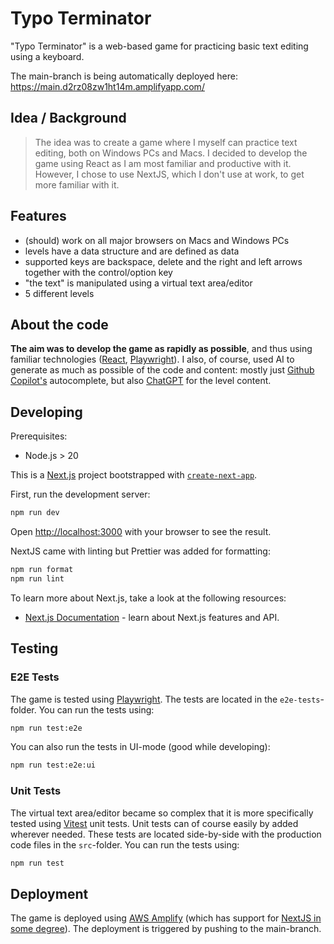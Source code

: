 # Typo Terminator

"Typo Terminator" is a web-based game for practicing basic text editing using a keyboard.

The main-branch is being automatically deployed here: https://main.d2rz08zw1ht14m.amplifyapp.com/

## Idea / Background

> The idea was to create a game where I myself can practice text editing, both on Windows PCs and Macs. I decided to develop the game using React as I am most familiar and productive with it. However, I chose to use NextJS, which I don't use at work, to get more familiar with it.

## Features

- (should) work on all major browsers on Macs and Windows PCs
- levels have a data structure and are defined as data
- supported keys are backspace, delete and the right and left arrows together with the control/option key
- "the text" is manipulated using a virtual text area/editor
- 5 different levels

## About the code

**The aim was to develop the game as rapidly as possible**, and thus using familiar technologies ([React](https://react.dev/), [Playwright](https://playwright.dev/)). I also, of course, used AI to generate as much as possible of the code and content: mostly just [Github Copilot's](https://github.com/features/copilot) autocomplete, but also [ChatGPT](https://chatgpt.com/) for the level content.

## Developing

Prerequisites:

- Node.js > 20

This is a [Next.js](https://nextjs.org) project bootstrapped with [`create-next-app`](https://nextjs.org/docs/app/api-reference/cli/create-next-app).

First, run the development server:

```bash
npm run dev
```

Open [http://localhost:3000](http://localhost:3000) with your browser to see the result.

NextJS came with linting but Prettier was added for formatting:

```bash
npm run format
npm run lint
```

To learn more about Next.js, take a look at the following resources:

- [Next.js Documentation](https://nextjs.org/docs) - learn about Next.js features and API.

## Testing

### E2E Tests

The game is tested using [Playwright](https://playwright.dev/). The tests are located in the `e2e-tests`-folder. You can run the tests using:

```bash
npm run test:e2e
```

You can also run the tests in UI-mode (good while developing):

```bash
npm run test:e2e:ui
```

### Unit Tests

The virtual text area/editor became so complex that it is more specifically tested using [Vitest](https://vitest.dev/) unit tests. Unit tests can of course easily by added wherever needed. These tests are located side-by-side with the production code files in the `src`-folder. You can run the tests using:

```bash
npm run test
```

## Deployment

The game is deployed using [AWS Amplify](https://docs.aws.amazon.com/amplify/latest/userguide/welcome.html) (which has support for [NextJS in some degree](https://docs.aws.amazon.com/amplify/latest/userguide/ssr-amplify-support.html)). The deployment is triggered by pushing to the main-branch.
